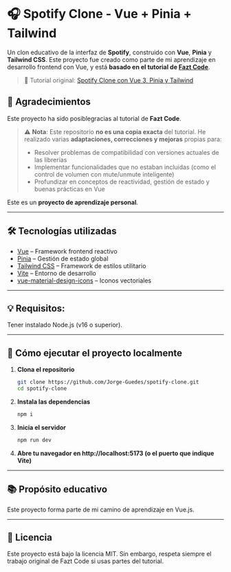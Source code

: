 # 🎧 Spotify Clone - Vue + Pinia + Tailwind

Un clon educativo de la interfaz de **Spotify**, construido con **Vue**, **Pinia** y **Tailwind CSS**. Este proyecto fue creado como parte de mi aprendizaje en desarrollo frontend con Vue, y está **basado en el tutorial de [Fazt Code](https://www.youtube.com/@FaztCode)**.

> 🔗 Tutorial original: [Spotify Clone con Vue 3, Pinia y Tailwind](https://www.youtube.com/watch?v=ZzuqwqP1wAQ)

## 🙌 Agradecimientos

Este proyecto ha sido posiblegracias al tutorial de **Fazt Code**.

> ⚠️ **Nota**: Este repositorio **no es una copia exacta** del tutorial. He realizado varias **adaptaciones, correcciones y mejoras** propias para:
> - Resolver problemas de compatibilidad con versiones actuales de las librerías
> - Implementar funcionalidades que no estaban incluidas (como el control de volumen con mute/unmute inteligente)
> - Profundizar en conceptos de reactividad, gestión de estado y buenas prácticas en Vue

Este es un **proyecto de aprendizaje personal**.

---

## 🛠 Tecnologías utilizadas

- [Vue](https://vuejs.org/) – Framework frontend reactivo
- [Pinia](https://pinia.vuejs.org/) – Gestión de estado global
- [Tailwind CSS](https://tailwindcss.com/) – Framework de estilos utilitario
- [Vite](https://vitejs.dev/) – Entorno de desarrollo
- [vue-material-design-icons](https://github.com/robcresswell/vue-material-design-icons) – Iconos vectoriales

---

## 💡 Requisitos: 
Tener instalado Node.js (v16 o superior).

---

## 🚀 Cómo ejecutar el proyecto localmente

1. **Clona el repositorio**
    ```bash
    git clone https://github.com/Jorge-Guedes/spotify-clone.git
    cd spotify-clone
    ```
2. **Instala las dependencias**
    ```bash
    npm i
    ```
3. **Inicia el servidor**
    ```bash
    npm run dev
    ```
4. **Abre tu navegador en http://localhost:5173 (o el puerto que indique Vite)**

---

## 📚 Propósito educativo
Este proyecto forma parte de mi camino de aprendizaje en Vue.js.

---

## 📄 Licencia
Este proyecto está bajo la licencia MIT.
Sin embargo, respeta siempre el trabajo original de Fazt Code si usas partes del tutorial.


